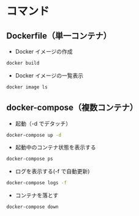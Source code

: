 # コマンド

## Dockerfile（単一コンテナ）

- Docker イメージの作成

```bash
docker build
```

- Docker イメージの一覧表示

```bash
docker image ls
```

## docker-compose（複数コンテナ）

- 起動（-d でデタッチ）

```bash
docker-compose up -d
```

- 起動中のコンテナ状態を表示する

```bash
docker-compose ps
```

- ログを表示する(-f で自動更新)

```bash
docker-compose logs -f
```

- コンテナを落とす

```bash
docker-compose down
```
